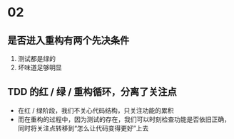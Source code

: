 # 02

## 是否进入重构有两个先决条件

1. 测试都是绿的
2. 坏味道足够明显

## TDD 的红 / 绿 / 重构循环，分离了关注点

- 在红 / 绿阶段，我们不关心代码结构，只关注功能的累积
- 而在重构的过程中，因为测试的存在，我们可以时刻检查功能是否依旧正确，同时将关注点转移到“怎么让代码变得更好”上去